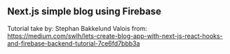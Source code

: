 ## Next.js simple blog using Firebase

Tutorial take by: Stephan Bakkelund Valois
from: https://medium.com/swlh/lets-create-blog-app-with-next-js-react-hooks-and-firebase-backend-tutorial-7ce6fd7bbb3a
